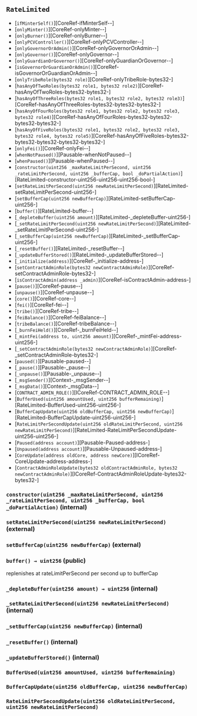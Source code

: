 ## <span id="RateLimited"></span> `RateLimited`



- [`ifMinterSelf()`][CoreRef-ifMinterSelf--]
- [`onlyMinter()`][CoreRef-onlyMinter--]
- [`onlyBurner()`][CoreRef-onlyBurner--]
- [`onlyPCVController()`][CoreRef-onlyPCVController--]
- [`onlyGovernorOrAdmin()`][CoreRef-onlyGovernorOrAdmin--]
- [`onlyGovernor()`][CoreRef-onlyGovernor--]
- [`onlyGuardianOrGovernor()`][CoreRef-onlyGuardianOrGovernor--]
- [`isGovernorOrGuardianOrAdmin()`][CoreRef-isGovernorOrGuardianOrAdmin--]
- [`onlyTribeRole(bytes32 role)`][CoreRef-onlyTribeRole-bytes32-]
- [`hasAnyOfTwoRoles(bytes32 role1, bytes32 role2)`][CoreRef-hasAnyOfTwoRoles-bytes32-bytes32-]
- [`hasAnyOfThreeRoles(bytes32 role1, bytes32 role2, bytes32 role3)`][CoreRef-hasAnyOfThreeRoles-bytes32-bytes32-bytes32-]
- [`hasAnyOfFourRoles(bytes32 role1, bytes32 role2, bytes32 role3, bytes32 role4)`][CoreRef-hasAnyOfFourRoles-bytes32-bytes32-bytes32-bytes32-]
- [`hasAnyOfFiveRoles(bytes32 role1, bytes32 role2, bytes32 role3, bytes32 role4, bytes32 role5)`][CoreRef-hasAnyOfFiveRoles-bytes32-bytes32-bytes32-bytes32-bytes32-]
- [`onlyFei()`][CoreRef-onlyFei--]
- [`whenNotPaused()`][Pausable-whenNotPaused--]
- [`whenPaused()`][Pausable-whenPaused--]
- [`constructor(uint256 _maxRateLimitPerSecond, uint256 _rateLimitPerSecond, uint256 _bufferCap, bool _doPartialAction)`][RateLimited-constructor-uint256-uint256-uint256-bool-]
- [`setRateLimitPerSecond(uint256 newRateLimitPerSecond)`][RateLimited-setRateLimitPerSecond-uint256-]
- [`setBufferCap(uint256 newBufferCap)`][RateLimited-setBufferCap-uint256-]
- [`buffer()`][RateLimited-buffer--]
- [`_depleteBuffer(uint256 amount)`][RateLimited-_depleteBuffer-uint256-]
- [`_setRateLimitPerSecond(uint256 newRateLimitPerSecond)`][RateLimited-_setRateLimitPerSecond-uint256-]
- [`_setBufferCap(uint256 newBufferCap)`][RateLimited-_setBufferCap-uint256-]
- [`_resetBuffer()`][RateLimited-_resetBuffer--]
- [`_updateBufferStored()`][RateLimited-_updateBufferStored--]
- [`_initialize(address)`][CoreRef-_initialize-address-]
- [`setContractAdminRole(bytes32 newContractAdminRole)`][CoreRef-setContractAdminRole-bytes32-]
- [`isContractAdmin(address _admin)`][CoreRef-isContractAdmin-address-]
- [`pause()`][CoreRef-pause--]
- [`unpause()`][CoreRef-unpause--]
- [`core()`][CoreRef-core--]
- [`fei()`][CoreRef-fei--]
- [`tribe()`][CoreRef-tribe--]
- [`feiBalance()`][CoreRef-feiBalance--]
- [`tribeBalance()`][CoreRef-tribeBalance--]
- [`_burnFeiHeld()`][CoreRef-_burnFeiHeld--]
- [`_mintFei(address to, uint256 amount)`][CoreRef-_mintFei-address-uint256-]
- [`_setContractAdminRole(bytes32 newContractAdminRole)`][CoreRef-_setContractAdminRole-bytes32-]
- [`paused()`][Pausable-paused--]
- [`_pause()`][Pausable-_pause--]
- [`_unpause()`][Pausable-_unpause--]
- [`_msgSender()`][Context-_msgSender--]
- [`_msgData()`][Context-_msgData--]
- [`CONTRACT_ADMIN_ROLE()`][ICoreRef-CONTRACT_ADMIN_ROLE--]
- [`BufferUsed(uint256 amountUsed, uint256 bufferRemaining)`][RateLimited-BufferUsed-uint256-uint256-]
- [`BufferCapUpdate(uint256 oldBufferCap, uint256 newBufferCap)`][RateLimited-BufferCapUpdate-uint256-uint256-]
- [`RateLimitPerSecondUpdate(uint256 oldRateLimitPerSecond, uint256 newRateLimitPerSecond)`][RateLimited-RateLimitPerSecondUpdate-uint256-uint256-]
- [`Paused(address account)`][Pausable-Paused-address-]
- [`Unpaused(address account)`][Pausable-Unpaused-address-]
- [`CoreUpdate(address oldCore, address newCore)`][ICoreRef-CoreUpdate-address-address-]
- [`ContractAdminRoleUpdate(bytes32 oldContractAdminRole, bytes32 newContractAdminRole)`][ICoreRef-ContractAdminRoleUpdate-bytes32-bytes32-]
### <span id="RateLimited-constructor-uint256-uint256-uint256-bool-"></span> `constructor(uint256 _maxRateLimitPerSecond, uint256 _rateLimitPerSecond, uint256 _bufferCap, bool _doPartialAction)` (internal)



### <span id="RateLimited-setRateLimitPerSecond-uint256-"></span> `setRateLimitPerSecond(uint256 newRateLimitPerSecond)` (external)



### <span id="RateLimited-setBufferCap-uint256-"></span> `setBufferCap(uint256 newBufferCap)` (external)



### <span id="RateLimited-buffer--"></span> `buffer() → uint256` (public)

replenishes at rateLimitPerSecond per second up to bufferCap

### <span id="RateLimited-_depleteBuffer-uint256-"></span> `_depleteBuffer(uint256 amount) → uint256` (internal)



### <span id="RateLimited-_setRateLimitPerSecond-uint256-"></span> `_setRateLimitPerSecond(uint256 newRateLimitPerSecond)` (internal)



### <span id="RateLimited-_setBufferCap-uint256-"></span> `_setBufferCap(uint256 newBufferCap)` (internal)



### <span id="RateLimited-_resetBuffer--"></span> `_resetBuffer()` (internal)



### <span id="RateLimited-_updateBufferStored--"></span> `_updateBufferStored()` (internal)



### <span id="RateLimited-BufferUsed-uint256-uint256-"></span> `BufferUsed(uint256 amountUsed, uint256 bufferRemaining)`



### <span id="RateLimited-BufferCapUpdate-uint256-uint256-"></span> `BufferCapUpdate(uint256 oldBufferCap, uint256 newBufferCap)`



### <span id="RateLimited-RateLimitPerSecondUpdate-uint256-uint256-"></span> `RateLimitPerSecondUpdate(uint256 oldRateLimitPerSecond, uint256 newRateLimitPerSecond)`



